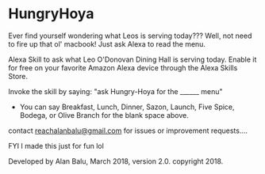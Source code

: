 # HungryHoya

Ever find yourself wondering what Leos is serving today??? Well, not need to fire up that ol' macbook! Just ask Alexa to read the menu.

Alexa Skill to ask what Leo O'Donovan Dining Hall is serving today. Enable it for free on your favorite Amazon Alexa device through the Alexa Skills Store.

Invoke the skill by saying:   "ask Hungry-Hoya for the ______ menu"
   - You can say Breakfast, Lunch, Dinner, Sazon, Launch, Five Spice, Bodega, or Olive Branch for the blank space above.
  
contact reachalanbalu@gmail.com for issues or improvement requests....

FYI I made this just for fun lol

Developed by Alan Balu, March 2018, version 2.0. copyright 2018.
